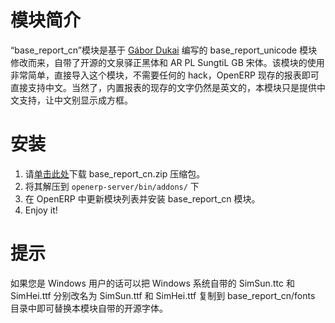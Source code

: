 # 模块简介 #

“base\_report\_cn”模块是基于 [Gábor Dukai](http://exploringopenerp.blogspot.com/2009/04/new-module-basereportunicode.html) 编写的 base\_report\_unicode 模块修改而来，自带了开源的文泉驿正黑体和 AR PL SungtiL GB 宋体。该模块的使用非常简单，直接导入这个模块，不需要任何的 hack，OpenERP 现存的报表即可直接支持中文。当然了，内置报表的现存的文字仍然是英文的，本模块只是提供中文支持，让中文别显示成方框。

# 安装 #

  1. 请[单击此处](http://openerp-community-addons.googlecode.com/files/base_report_cn.zip)下载 base\_report\_cn.zip 压缩包。
  1. 将其解压到 `openerp-server/bin/addons/` 下
  1. 在 OpenERP 中更新模块列表并安装 base\_report\_cn 模块。
  1. Enjoy it!

# 提示 #

如果您是 Windows 用户的话可以把 Windows 系统自带的 SimSun.ttc 和 SimHei.ttf 分别改名为 SimSun.ttf 和 SimHei.ttf 复制到 base\_report\_cn/fonts 目录中即可替换本模块自带的开源字体。